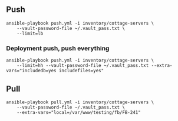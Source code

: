## Push

    ansible-playbook push.yml -i inventory/cottage-servers \
        --vault-password-file ~/.vault_pass.txt \
        --limit=lb


### Deployment push, push everything

    ansible-playbook push.yml -i inventory/cottage-servers \
        --limit=hh --vault-password-file ~/.vault_pass.txt --extra-vars="includedb=yes includefiles=yes"
## Pull

    ansible-playbook pull.yml -i inventory/cottage-servers \
        --vault-password-file ~/.vault_pass.txt \
        --extra-vars="local=/var/www/testing/fb/FB-241"


